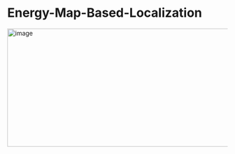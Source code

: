# Energy-Map-Based-Localization

<img width="1117" height="270" alt="image" src="https://github.com/user-attachments/assets/9de74d2d-e508-4e46-9f82-349f3c671b1a" />
